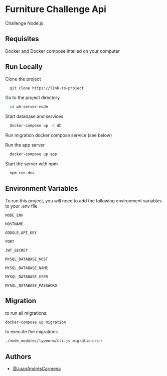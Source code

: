 
# Furniture Challenge Api

Challenge Node.js

## Requisites

Docker and Docker compose intelled on your computer

    
## Run Locally

Clone the project

```bash
  git clone https://link-to-project
```

Go to the project directory

```bash
  cd wh-server-node
```

Start database and services 

```bash
  docker-compose up -d db
```

Run migration docker compose service (see below)

Run the app server

```bash
  docker-compose up app
```

Start the server with npm

```bash
  npm run dev
```


## Environment Variables

To run this project, you will need to add the following environment variables to your .env file


`NODE_ENV`

`HOSTNAME`

`GOOGLE_API_KEY`

`PORT`

`JWT_SECRET`

`MYSQL_DATABASE_HOST`

`MYSQL_DATABASE_NAME`

`MYSQL_DATABASE_USER`

`MYSQL_DATABASE_PASSWORD`

## Migration

to run all migrations:
```bash
docker-compose up migration

```

to execute the migrations
```bash
./node_modules/typeorm/cli.js migration:run

```

## Authors

- [@JuanAndrésCarmena](https://www.linkedin.com/jcarmena)
